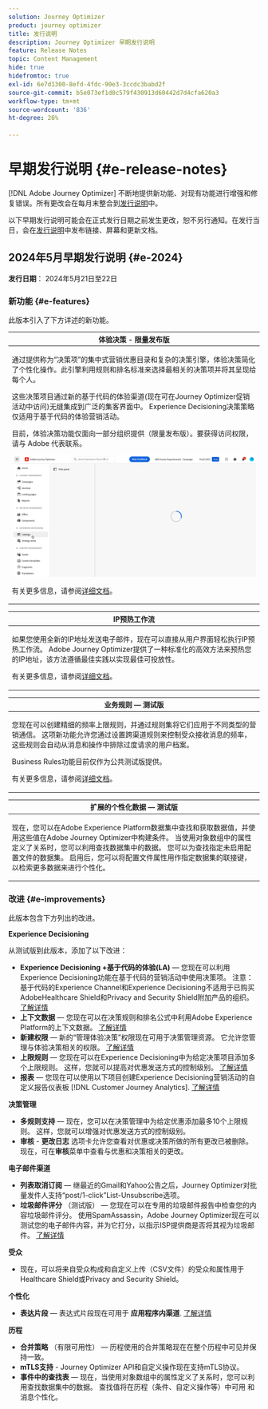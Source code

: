 ```yaml
---
solution: Journey Optimizer
product: journey optimizer
title: 发行说明
description: Journey Optimizer 早期发行说明
feature: Release Notes
topic: Content Management
hide: true
hidefromtoc: true
exl-id: 6e7d1300-8efd-4fdc-90e3-3ccdc3babd2f
source-git-commit: b5e073ef1d0c579f430913d60442d7d4cfa620a3
workflow-type: tm+mt
source-wordcount: '836'
ht-degree: 26%

---
```


# 早期发行说明 {#e-release-notes}

[!DNL Adobe Journey Optimizer] 不断地提供新功能、对现有功能进行增强和修复错误。所有更改会在每月末整合到[发行说明](release-notes.md)中。

以下早期发行说明可能会在正式发行日期之前发生更改，恕不另行通知。在发行当日，会在[发行说明](release-notes.md)中发布链接、屏幕和更新文档。

## 2024年5月早期发行说明 {#e-2024}

**发行日期**： 2024年5月21日至22日

### 新功能 {#e-features}

此版本引入了下方详述的新功能。


<table>
<thead>
<tr>
<th><strong>体验决策 - 限量发布版</strong><br/></th>
</tr>
</thead>
<tbody>
<tr>
<td>
<p>通过提供称为“决策项”的集中式营销优惠目录和复杂的决策引擎，体验决策简化了个性化操作。此引擎利用规则和排名标准来选择最相关的决策项并将其呈现给每个人。</p>
<p>这些决策项目通过新的基于代码的体验渠道(现在可在Journey Optimizer促销活动中访问)无缝集成到广泛的集客界面中。 Experience Decisioning决策策略仅适用于基于代码的体验营销活动。</p>
<p>目前，体验决策功能仅面向一部分组织提供（限量发布版）。要获得访问权限，请与 Adobe 代表联系。</p>
<img src="assets/do-not-localize/gif-exd.gif"/>
<p>有关更多信息，请参阅<a href="../experience-decisioning/gs-experience-decisioning.md">详细文档</a>。</p>
</td>
</tr>
</tbody>
</table>


<table>
<thead>
<tr>
<th><strong>IP预热工作流</strong><br/></th>
</tr>
</thead>
<tbody>
<tr>
<td>
<p>如果您使用全新的IP地址发送电子邮件，现在可以直接从用户界面轻松执行IP预热工作流。 Adobe Journey Optimizer提供了一种标准化的高效方法来预热您的IP地址，该方法遵循最佳实践以实现最佳可投放性。</p>
<p>有关更多信息，请参阅<a href="../configuration/ip-warmup-gs.md">详细文档</a>。</p>
</td>
</tr>
</tbody>
</table>

<table>
<thead>
<tr>
<th><strong>业务规则 — 测试版</strong><br/></th>
</tr>
</thead>
<tbody>
<tr>
<td>
<p>您现在可以创建精细的频率上限规则，并通过规则集将它们应用于不同类型的营销通信。 这项新功能允许您通过设置跨渠道规则来控制受众接收消息的频率，这些规则会自动从消息和操作中排除过度请求的用户档案。</p>
<p>Business Rules功能目前仅作为公共测试版提供。</p>
<p>有关更多信息，请参阅<a href="../configuration/business-rules.md">详细文档</a>。</p>
</td>
</tr>
</tbody>
</table>


<table>
<thead>
<tr>
<th><strong>扩展的个性化数据 — 测试版</strong><br/></th>
</tr>
</thead>
<tbody>
<tr>
<td>
<p>现在，您可以在Adobe Experience Platform数据集中查找和获取数据值，并使用这些值在Adobe Journey Optimizer中构建条件。 当使用对象数组中的属性定义了关系时，您可以利用查找数据集中的数据。 您可以为查找指定未启用配置文件的数据集。 启用后，您可以将配置文件属性用作指定数据集的联接键，以检索更多数据来进行个性化。</p>
</td>
</tr>
</tbody>
</table>

### 改进 {#e-improvements}

此版本包含下方列出的改进。

**Experience Decisioning**

从测试版到此版本，添加了以下改进：

* **Experience Decisioning +基于代码的体验(LA)**  — 您现在可以利用Experience Decisioning功能在基于代码的营销活动中使用决策项。 注意：基于代码的Experience Channel和Experience Decisioning不适用于已购买AdobeHealthcare Shield和Privacy and Security Shield附加产品的组织。 [了解详情](../code-based/get-started-code-based.md)
* **上下文数据**  — 您现在可以在决策规则和排名公式中利用Adobe Experience Platform的上下文数据。 [了解详情](../experience-decisioning/context-data.md)
* **新建权限**  — 新的“管理体验决策”权限现在可用于决策管理资源。 它允许您管理与体验决策相关的权限。 [了解详情](../experience-decisioning/gs-experience-decisioning.md)
* **上限规则**  — 您现在可以在Experience Decisioning中为给定决策项目添加多个上限规则。 这样，您就可以提高对优惠发送方式的控制级别。 [了解详情](../experience-decisioning/items.md#capping)
* **报表**  — 您现在可以使用以下项目创建Experience Decisioning营销活动的自定义报告仪表板 [!DNL Customer Journey Analytics]. [了解详情](../experience-decisioning/cja-reporting.md)


**决策管理**

* **多规则支持**  — 现在，您可以在决策管理中为给定优惠添加最多10个上限规则。 这样，您就可以增强对优惠发送方式的控制级别。
* **审核** - **更改日志** 选项卡允许您查看对优惠或决策所做的所有更改已被删除。 现在，可在&#x200B;**审核**&#x200B;菜单中查看与优惠和决策相关的更改。


**电子邮件渠道**

* **列表取消订阅**  — 继最近的Gmail和Yahoo公告之后，Journey Optimizer对批量发件人支持“post/1-click”List-Unsubscribe选项。
* **垃圾邮件评分** （测试版） — 您现在可以在专用的垃圾邮件报告中检查您的内容垃圾邮件评分。 使用SpamAssassin，Adobe Journey Optimizer现在可以测试您的电子邮件内容，并为它打分，以指示ISP提供商是否将其视为垃圾邮件。 [了解详情](../content-management/spam-report.md)


**受众**

* 现在，可以将来自受众构成和自定义上传（CSV文件）的受众和属性用于Healthcare Shield或Privacy and Security Shield。

**个性化**

* **表达片段**  — 表达式片段现在可用于 **应用程序内渠道**. [了解详情](../personalization/use-expression-fragments.md)

**历程**

* **合并策略** （有限可用性） — 历程使用的合并策略现在在整个历程中可见并保持一致。
* **mTLS支持** - Journey Optimizer API和自定义操作现在支持mTLS协议。
* **事件中的查找表**  — 现在，当使用对象数组中的属性定义了关系时，您可以利用查找数据集中的数据。 查找值将在历程（条件、自定义操作等）中可用 和消息个性化。
